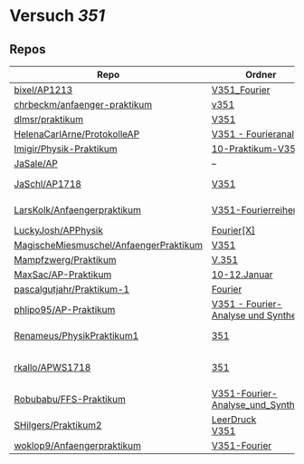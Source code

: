 # Versuch *351*

## Repos

|                                          Repo                                          |                                                                   Ordner                                                                    |                                                                                                                                                                                                 PDFs                                                                                                                                                                                                 |
|----------------------------------------------------------------------------------------|---------------------------------------------------------------------------------------------------------------------------------------------|------------------------------------------------------------------------------------------------------------------------------------------------------------------------------------------------------------------------------------------------------------------------------------------------------------------------------------------------------------------------------------------------------|
|[bixel/AP1213](../repo/bixel/AP1213)                                                    |[V351_Fourier](https://github.com/bixel/AP1213/tree/master/V351_Fourier)                                                                     |[00_protokoll.pdf](https://docs.google.com/viewer?url=https://raw.githubusercontent.com/bixel/AP1213/master/V351_Fourier/00_protokoll.pdf)                                                                                                                                                                                                                                                            |
|[chrbeckm/anfaenger-praktikum](../repo/chrbeckm/anfaenger-praktikum)                    |[v351](https://github.com/chrbeckm/anfaenger-praktikum/tree/master/v351)                                                                     |–                                                                                                                                                                                                                                                                                                                                                                                                     |
|[dlmsr/praktikum](../repo/dlmsr/praktikum)                                              |[V351](https://github.com/dlmsr/praktikum/tree/master/V351)                                                                                  |–                                                                                                                                                                                                                                                                                                                                                                                                     |
|[HelenaCarlArne/ProtokolleAP](../repo/HelenaCarlArne/ProtokolleAP)                      |[V351 - Fourieranalyse](https://github.com/HelenaCarlArne/ProtokolleAP/tree/master/V351%20-%20Fourieranalyse)                                |–                                                                                                                                                                                                                                                                                                                                                                                                     |
|[Imigir/Physik-Praktikum](../repo/Imigir/Physik-Praktikum)                              |[10-Praktikum-V351](https://github.com/Imigir/Physik-Praktikum/tree/master/10-Praktikum-V351)                                                |–                                                                                                                                                                                                                                                                                                                                                                                                     |
|[JaSale/AP](../repo/JaSale/AP)                                                          |–                                                                                                                                            |[V351.pdf](https://docs.google.com/viewer?url=https://raw.githubusercontent.com/JaSale/AP/master/PDF/V351.pdf)                                                                                                                                                                                                                                                                                        |
|[JaSchl/AP1718](../repo/JaSchl/AP1718)                                                  |[V351](https://github.com/JaSchl/AP1718/tree/master/V351)                                                                                    |[proto351.pdf](https://docs.google.com/viewer?url=https://raw.githubusercontent.com/JaSchl/AP1718/master/V351/proto351.pdf)<br/>[V351.pdf](https://docs.google.com/viewer?url=https://raw.githubusercontent.com/JaSchl/AP1718/master/V351/V351.pdf)                                                                                                                                                   |
|[LarsKolk/Anfaengerpraktikum](../repo/LarsKolk/Anfaengerpraktikum)                      |[V351-Fourierreihen](https://github.com/LarsKolk/Anfaengerpraktikum/tree/master/V351-Fourierreihen)                                          |[V351-altp.pdf](https://docs.google.com/viewer?url=https://raw.githubusercontent.com/LarsKolk/Anfaengerpraktikum/master/V351-Fourierreihen/V351-altp.pdf)<br/>[V351-altp2.pdf](https://docs.google.com/viewer?url=https://raw.githubusercontent.com/LarsKolk/Anfaengerpraktikum/master/V351-Fourierreihen/V351-altp2.pdf)                                                                             |
|[LuckyJosh/APPhysik](../repo/LuckyJosh/APPhysik)                                        |[Fourier[X]](https://github.com/LuckyJosh/APPhysik/tree/master/Fourier%5BX%5D)                                                               |–                                                                                                                                                                                                                                                                                                                                                                                                     |
|[MagischeMiesmuschel/AnfaengerPraktikum](../repo/MagischeMiesmuschel/AnfaengerPraktikum)|[V351](https://github.com/MagischeMiesmuschel/AnfaengerPraktikum/tree/master/V351)                                                           |–                                                                                                                                                                                                                                                                                                                                                                                                     |
|[Mampfzwerg/Praktikum](../repo/Mampfzwerg/Praktikum)                                    |[V.351](https://github.com/Mampfzwerg/Praktikum/tree/master/V.351)                                                                           |[main.pdf](https://docs.google.com/viewer?url=https://raw.githubusercontent.com/Mampfzwerg/Praktikum/master/V.351/latex-template/main.pdf)                                                                                                                                                                                                                                                            |
|[MaxSac/AP-Praktikum](../repo/MaxSac/AP-Praktikum)                                      |[10-12.Januar](https://github.com/MaxSac/AP-Praktikum/tree/master/10-12.Januar)                                                              |[main.pdf](https://docs.google.com/viewer?url=https://raw.githubusercontent.com/MaxSac/AP-Praktikum/master/10-12.Januar/build/main.pdf)                                                                                                                                                                                                                                                               |
|[pascalgutjahr/Praktikum-1](../repo/pascalgutjahr/Praktikum-1)                          |[Fourier](https://github.com/pascalgutjahr/Praktikum-1/tree/master/Fourier)                                                                  |–                                                                                                                                                                                                                                                                                                                                                                                                     |
|[phlipo95/AP-Praktikum](../repo/phlipo95/AP-Praktikum)                                  |[V351 - Fourier-Analyse und Synthese](https://github.com/phlipo95/AP-Praktikum/tree/master/V351%20-%20Fourier-Analyse%20und%20Synthese)      |–                                                                                                                                                                                                                                                                                                                                                                                                     |
|[Renameus/PhysikPraktikum1](../repo/Renameus/PhysikPraktikum1)                          |[351](https://github.com/Renameus/PhysikPraktikum1/tree/master/Versuche/351)                                                                 |[protokoll.pdf](https://docs.google.com/viewer?url=https://raw.githubusercontent.com/Renameus/PhysikPraktikum1/master/Versuche/351/protokoll.pdf)<br/>[V351.pdf](https://docs.google.com/viewer?url=https://raw.githubusercontent.com/Renameus/PhysikPraktikum1/master/Versuche/351/V351.pdf)                                                                                                         |
|[rkallo/APWS1718](../repo/rkallo/APWS1718)                                              |[351](https://github.com/rkallo/APWS1718/tree/master/351)                                                                                    |[main.pdf](https://docs.google.com/viewer?url=https://raw.githubusercontent.com/rkallo/APWS1718/master/351/main.pdf)<br/>[main_korrigiert.pdf](https://docs.google.com/viewer?url=https://raw.githubusercontent.com/rkallo/APWS1718/master/351/main_korrigiert.pdf)<br/>[protokoll.pdf](https://docs.google.com/viewer?url=https://raw.githubusercontent.com/rkallo/APWS1718/master/351/protokoll.pdf)|
|[Robubabu/FFS-Praktikum](../repo/Robubabu/FFS-Praktikum)                                |[ V351-Fourier-Analyse_und_Synthese](https://github.com/Robubabu/FFS-Praktikum/tree/master/%20V351-Fourier-Analyse_und_Synthese)             |[V351.pdf](https://docs.google.com/viewer?url=https://raw.githubusercontent.com/Robubabu/FFS-Praktikum/master/Versuchs_pdfs/WS/V351.pdf)                                                                                                                                                                                                                                                              |
|[SHilgers/Praktikum2](../repo/SHilgers/Praktikum2)                                      |[LeerDruck](https://github.com/SHilgers/Praktikum2/tree/master/LeerDruck)<br/>[V351](https://github.com/SHilgers/Praktikum2/tree/master/V351)|–                                                                                                                                                                                                                                                                                                                                                                                                     |
|[woklop9/Anfaengerpraktikum](../repo/woklop9/Anfaengerpraktikum)                        |[V351-Fourier](https://github.com/woklop9/Anfaengerpraktikum/tree/master/V351-Fourier)                                                       |–                                                                                                                                                                                                                                                                                                                                                                                                     |
